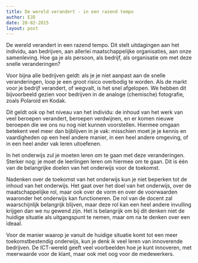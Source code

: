 ```yaml
---
title: De wereld verandert - in een razend tempo
author: EJD
date: 28-02-2015
layout: post
---
```


De wereld verandert in een razend tempo. Dit stelt uitdagingen aan het individu, aan bedrijven, aan allerlei maatschappelijke organisaties, aan onze samenleving. Hoe ga je als persoon, als bedrijf, als organisatie om met deze snelle veranderingen?

Voor bijna alle bedrijven geldt: als je je niet aanpast aan de snelle veranderingen, loop je een groot risico overbodig te worden. Als de markt voor je bedrijf verandert, of wegvalt, is het snel afgelopen. We hebben dit bijvoorbeeld gezien voor bedrijven in de analoge (chemische) fotografie, zoals Polaroid en Kodak.

Dit geldt ook op het niveau van het individu: de inhoud van het werk van veel beroepen verandert, beroepen verdwijnen, en er komen nieuwe beroepen die we ons nu nog niet kunnen voorstellen. Hiermee omgaan betekent veel meer dan bijblijven in je vak: misschien moet je je kennis en vaardigheden op een heel andere manier, in een heel andere omgeving, of in een heel ander vak leren uitoefenen.

In het onderwijs zul je moeten leren om te gaan met deze veranderingen. Sterker nog: je moet de leerlingen leren om hiermee om te gaan. Dit is één van de belangrijke doelen van het onderwijs voor de toekomst.

Nadenken over de toekomst van het onderwijs kun je niet beperken tot de inhoud van het onderwijs. Het gaat over het doel van het onderwijs, over de maatschappelijke rol, maar ook over de vorm en over de voorwaarden waaronder het onderwijs kan functioneren. De rol van de docent zal waarschijnlijk belangrijk blijven, maar deze rol kan een heel andere invulling krijgen dan we nu gewend zijn. Het is belangrijk om bij dit denken niet de huidige situatie als uitgangspunt te nemen, maar om na te denken over een ideaal.

Voor de manier waarop je vanuit de huidige situatie komt tot een meer toekomstbestendig onderwijs, kun je denk ik veel leren van innoverende bedrijven. De ICT-wereld geeft veel voorbeelden hoe je kunt innoveren, met meerwaarde voor de klant, maar ook met oog voor de medewerkers.
